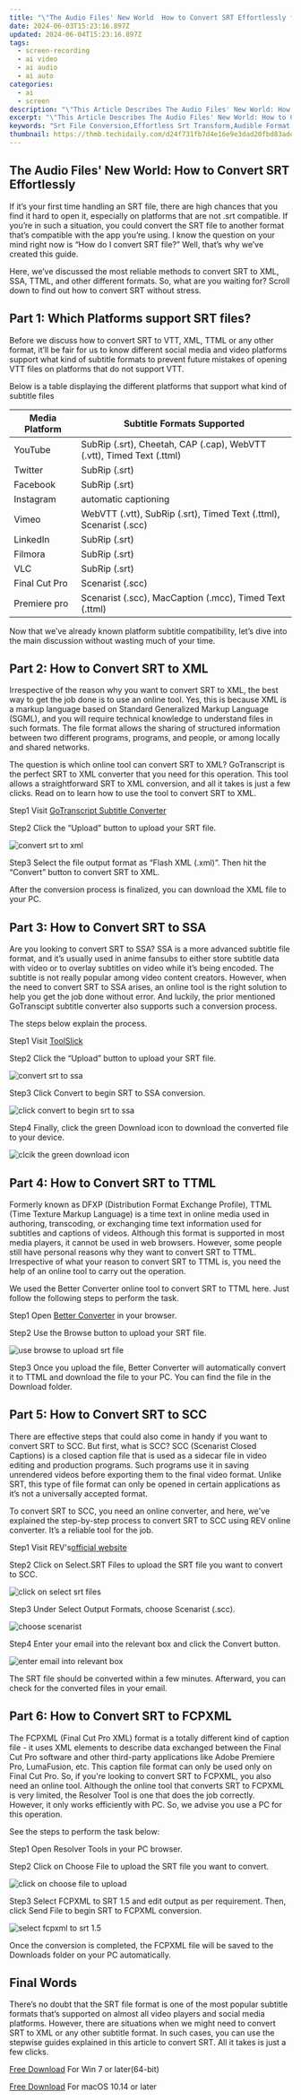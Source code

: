 ```yaml
---
title: "\"The Audio Files' New World  How to Convert SRT Effortlessly for 2024\""
date: 2024-06-03T15:23:16.897Z
updated: 2024-06-04T15:23:16.897Z
tags: 
  - screen-recording
  - ai video
  - ai audio
  - ai auto
categories: 
  - ai
  - screen
description: "\"This Article Describes The Audio Files' New World: How to Convert SRT Effortlessly for 2024\""
excerpt: "\"This Article Describes The Audio Files' New World: How to Convert SRT Effortlessly for 2024\""
keywords: "Srt File Conversion,Effortless Srt Transform,Audible Format Change,Srt Audio Switch,Easy Srt Editing,Seamless Srt Transfer,Quick Srt Conversion"
thumbnail: https://thmb.techidaily.com/d24f731fb7d4e16e9e3dad20fbd83add26d8b00ef3415c454c76fbd282fafbfc.jpg
---
```


## The Audio Files' New World: How to Convert SRT Effortlessly

If it’s your first time handling an SRT file, there are high chances that you find it hard to open it, especially on platforms that are not .srt compatible. If you’re in such a situation, you could convert the SRT file to another format that’s compatible with the app you’re using. I know the question on your mind right now is “How do I convert SRT file?” Well, that’s why we’ve created this guide.

Here, we’ve discussed the most reliable methods to convert SRT to XML, SSA, TTML, and other different formats. So, what are you waiting for? Scroll down to find out how to convert SRT without stress.

## Part 1: Which Platforms support SRT files?

Before we discuss how to convert SRT to VTT, XML, TTML or any other format, it’ll be fair for us to know different social media and video platforms support what kind of subtitle formats to prevent future mistakes of opening VTT files on platforms that do not support VTT.

Below is a table displaying the different platforms that support what kind of subtitle files

| **Media Platform** | **Subtitle Formats Supported**                                        |
| ------------------ | --------------------------------------------------------------------- |
| YouTube            | SubRip (.srt), Cheetah, CAP (.cap), WebVTT (.vtt), Timed Text (.ttml) |
| Twitter            | SubRip (.srt)                                                         |
| Facebook           | SubRip (.srt)                                                         |
| Instagram          | automatic captioning                                                  |
| Vimeo              | WebVTT (.vtt), SubRip (.srt), Timed Text (.ttml), Scenarist (.scc)    |
| LinkedIn           | SubRip (.srt)                                                         |
| Filmora            | SubRip (.srt)                                                         |
| VLC                | SubRip (.srt)                                                         |
| Final Cut Pro      | Scenarist (.scc)                                                      |
| Premiere pro       | Scenarist (.scc), MacCaption (.mcc), Timed Text (.ttml)               |

Now that we’ve already known platform subtitle compatibility, let’s dive into the main discussion without wasting much of your time.

## Part 2: How to Convert SRT to XML

Irrespective of the reason why you want to convert SRT to XML, the best way to get the job done is to use an online tool. Yes, this is because XML is a markup language based on Standard Generalized Markup Language (SGML), and you will require technical knowledge to understand files in such formats. The file format allows the sharing of structured information between two different programs, programs, and people, or among locally and shared networks.

The question is which online tool can convert SRT to XML? GoTranscript is the perfect SRT to XML converter that you need for this operation. This tool allows a straightforward SRT to XML conversion, and all it takes is just a few clicks. Read on to learn how to use the tool to convert SRT to XML.

Step1 Visit [GoTranscript Subtitle Converter](https://gotranscript.com/subtitle-converter)

Step2 Click the “Upload” button to upload your SRT file.

![convert srt to xml](https://images.wondershare.com/filmora/article-images/2022/09/convert-srt-to-xml-1.jpg)

Step3 Select the file output format as “Flash XML (.xml)”. Then hit the “Convert” button to convert SRT to XML.

After the conversion process is finalized, you can download the XML file to your PC.

## Part 3: How to Convert SRT to SSA

Are you looking to convert SRT to SSA? SSA is a more advanced subtitle file format, and it’s usually used in anime fansubs to either store subtitle data with video or to overlay subtitles on video while it’s being encoded. The subtitle is not really popular among video content creators. However, when the need to convert SRT to SSA arises, an online tool is the right solution to help you get the job done without error. And luckily, the prior mentioned GoTranscipt subtitle converter also supports such a conversion process.

The steps below explain the process.

Step1 Visit [ToolSlick](https://toolslick.com/conversion/subtitle/srt-to-ssa)

Step2 Click the “Upload” button to upload your SRT file.

![convert srt to ssa](https://images.wondershare.com/filmora/article-images/2022/09/convert-srt-to-xml-2.jpg)

Step3 Click Convert to begin SRT to SSA conversion.

![click convert to begin srt to ssa](https://images.wondershare.com/filmora/article-images/2022/09/convert-srt-to-xml-3.jpg)

Step4 Finally, click the green Download icon to download the converted file to your device.

![clcik the green download icon](https://images.wondershare.com/filmora/article-images/2022/09/convert-srt-to-xml-4.jpg)

## Part 4: How to Convert SRT to TTML

Formerly known as DFXP (Distribution Format Exchange Profile), TTML (Time Texture Markup Language) is a time text in online media used in authoring, transcoding, or exchanging time text information used for subtitles and captions of videos. Although this format is supported in most media players, it cannot be used in web browsers. However, some people still have personal reasons why they want to convert SRT to TTML. Irrespective of what your reason to convert SRT to TTML is, you need the help of an online tool to carry out the operation.

We used the Better Converter online tool to convert SRT to TTML here. Just follow the following steps to perform the task.

Step1 Open [Better Converter](https://www.better-converter.com/Subtitles-Converter/Str-to-TTML-Subtitle-Converter) in your browser.

Step2 Use the Browse button to upload your SRT file.

![use browse to upload srt file](https://images.wondershare.com/filmora/article-images/2022/09/convert-srt-to-xml-5.jpg)

Step3 Once you upload the file, Better Converter will automatically convert it to TTML and download the file to your PC. You can find the file in the Download folder.

## Part 5: How to Convert SRT to SCC

There are effective steps that could also come in handy if you want to convert SRT to SCC. But first, what is SCC? SCC (Scenarist Closed Captions) is a closed caption file that is used as a sidecar file in video editing and production programs. Such programs use it in saving unrendered videos before exporting them to the final video format. Unlike SRT, this type of file format can only be opened in certain applications as it’s not a universally accepted format.

To convert SRT to SCC, you need an online converter, and here, we've explained the step-by-step process to convert SRT to SCC using REV online converter. It’s a reliable tool for the job.

Step1 Visit REV's[official website](https://www.rev.com/captionconverter)

Step2 Click on Select.SRT Files to upload the SRT file you want to convert to SCC.

![click on select srt files](https://images.wondershare.com/filmora/article-images/2022/09/convert-srt-to-xml-6.jpg)

Step3 Under Select Output Formats, choose Scenarist (.scc).

![choose scenarist](https://images.wondershare.com/filmora/article-images/2022/09/convert-srt-to-xml-7.jpg)

Step4 Enter your email into the relevant box and click the Convert button.

![enter email into relevant box](https://images.wondershare.com/filmora/article-images/2022/09/convert-srt-to-xml-8.jpg)

The SRT file should be converted within a few minutes. Afterward, you can check for the converted files in your email.

## Part 6: How to Convert SRT to FCPXML

The FCPXML (Final Cut Pro XML) format is a totally different kind of caption file - it uses XML elements to describe data exchanged between the Final Cut Pro software and other third-party applications like Adobe Premiere Pro, LumaFusion, etc. This caption file format can only be used only on Final Cut Pro. So, if you're looking to convert SRT to FCPXML, you also need an online tool. Although the online tool that converts SRT to FCPXML is very limited, the Resolver Tool is one that does the job correctly. However, it only works efficiently with PC. So, we advise you use a PC for this operation.

See the steps to perform the task below:

Step1 Open Resolver Tools in your PC browser.

Step2 Click on Choose File to upload the SRT file you want to convert.

![click on choose file to upload](https://images.wondershare.com/filmora/article-images/2022/09/convert-srt-to-xml-9.jpg)

Step3 Select FCPXML to SRT 1.5 and edit output as per requirement. Then, click Send File to begin SRT to FCPXML conversion.

![select fcpxml to srt 1.5](https://images.wondershare.com/filmora/article-images/2022/09/convert-srt-to-xml-10.jpg)

Once the conversion is completed, the FCPXML file will be saved to the Downloads folder on your PC automatically.

## Final Words

There’s no doubt that the SRT file format is one of the most popular subtitle formats that’s supported on almost all video players and social media platforms. However, there are situations when we might need to convert SRT to XML or any other subtitle format. In such cases, you can use the stepwise guides explained in this article to convert SRT. All it takes is just a few clicks.

[Free Download](https://tools.techidaily.com/wondershare/filmora/download/) For Win 7 or later(64-bit)

[Free Download](https://tools.techidaily.com/wondershare/filmora/download/) For macOS 10.14 or later


<ins class="adsbygoogle"
     style="display:block"
     data-ad-format="autorelaxed"
     data-ad-client="ca-pub-7571918770474297"
     data-ad-slot="1223367746"></ins>

<ins class="adsbygoogle"
     style="display:block"
     data-ad-format="autorelaxed"
     data-ad-client="ca-pub-7571918770474297"
     data-ad-slot="1223367746"></ins>



<ins class="adsbygoogle"
     style="display:block"
     data-ad-client="ca-pub-7571918770474297"
     data-ad-slot="8358498916"
     data-ad-format="auto"
     data-full-width-responsive="true"></ins>




